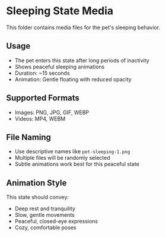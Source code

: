 # Sleeping State Media

This folder contains media files for the pet's sleeping behavior.

## Usage
- The pet enters this state after long periods of inactivity
- Shows peaceful sleeping animations
- Duration: ~15 seconds  
- Animation: Gentle floating with reduced opacity

## Supported Formats
- Images: PNG, JPG, GIF, WEBP
- Videos: MP4, WEBM

## File Naming
- Use descriptive names like `pet-sleeping-1.png`
- Multiple files will be randomly selected
- Subtle animations work best for this peaceful state

## Animation Style
This state should convey:
- Deep rest and tranquility
- Slow, gentle movements
- Peaceful, closed-eye expressions
- Cozy, comfortable poses